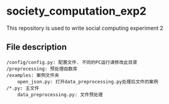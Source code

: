 # society_computation_exp2
This repository is used to write social computing experiment 2

## File description
```
/config/config.py: 配置文件. 不同的PC运行请修改此目录
/preprocessing: 预处理函数库
/examples: 案例文件夹
    open_json.py: 打开data_preprocessing.py处理后文件的案例
/*.py: 主文件
    data_preprocessing.py: 文件预处理
```
